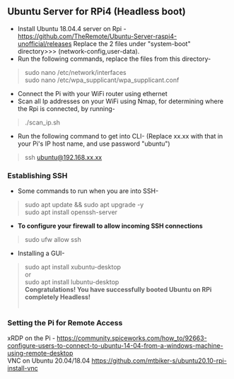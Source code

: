 ## Ubuntu Server for RPi4 (Headless boot)
- Install Ubuntu 18.04.4 server on Rpi - https://github.com/TheRemote/Ubuntu-Server-raspi4-unofficial/releases
Replace the 2 files under "system-boot" directory>>> (network-config,user-data). 
- Run the following commands, replace the files from this directory-
> sudo nano /etc/network/interfaces <br>
> sudo nano /etc/wpa_supplicant/wpa_supplicant.conf
- Connect the Pi with your WiFi router using ethernet
- Scan all Ip addresses on your WiFi using Nmap, for determining where the Rpi is connected, by running-
> ./scan_ip.sh
- Run the following command to get into CLI- (Replace xx.xx with that in your Pi's IP host name, and use password "ubuntu")
> ssh ubuntu@192.168.xx.xx

### Establishing SSH
- Some commands to run when you are into SSH-
> sudo apt update && sudo apt upgrade -y <br>
> sudo apt install openssh-server <br>
- **To configure your firewall to allow incoming SSH connections**
> sudo ufw allow ssh 
- Installing a GUI-
> sudo apt install xubuntu-desktop <br>
or <br>
> sudo apt install lubuntu-desktop <br>
**Congratulations! You have successfully booted Ubuntu on RPi completely Headless!** <br> <br>
### Setting the Pi for Remote Access
xRDP on the Pi - https://community.spiceworks.com/how_to/92663-configure-users-to-connect-to-ubuntu-14-04-from-a-windows-machine-using-remote-desktop <br>
VNC on Ubuntu 20.04/18.04
https://github.com/mtbiker-s/ubuntu20.10-rpi-install-vnc
